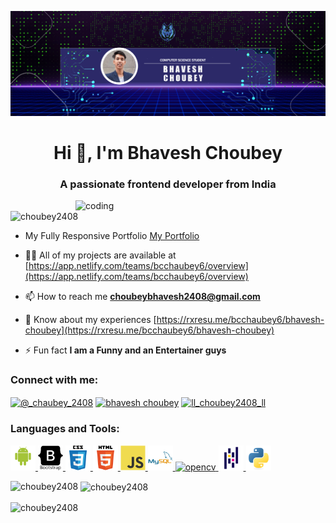 ![logo](https://github.com/Choubey2408/Choubey2408/blob/main/Github%20Banner%202.png)
<h1 align="center">Hi 👋, I'm Bhavesh Choubey</h1>
<h3 align="center">A passionate frontend developer from India</h3>

<img align="right" alt="coding" width="400" src="https://media1.giphy.com/media/qgQUggAC3Pfv687qPC/giphy.gif">

<p align="left"> <img src="https://komarev.com/ghpvc/?username=choubey2408&label=Profile%20views&color=0e75b6&style=flat" alt="choubey2408" /> </p>

- My Fully Responsive Portfolio [My Portfolio](https://myportfoliobhaveshchoubey.netlify.app)

- 👨‍💻 All of my projects are available at [https://app.netlify.com/teams/bcchaubey6/overview](https://app.netlify.com/teams/bcchaubey6/overview)

- 📫 How to reach me **choubeybhavesh2408@gmail.com**

- 📄 Know about my experiences [https://rxresu.me/bcchaubey6/bhavesh-choubey](https://rxresu.me/bcchaubey6/bhavesh-choubey)

- ⚡ Fun fact **I am a Funny and an Entertainer guys**

<h3 align="left">Connect with me:</h3>
<p align="left">
<a href="https://twitter.com/@_chaubey_2408" target="blank"><img align="center" src="https://raw.githubusercontent.com/rahuldkjain/github-profile-readme-generator/master/src/images/icons/Social/twitter.svg" alt="@_chaubey_2408" height="30" width="40" /></a>
<a href="https://linkedin.com/in/bhavesh choubey" target="blank"><img align="center" src="https://raw.githubusercontent.com/rahuldkjain/github-profile-readme-generator/master/src/images/icons/Social/linked-in-alt.svg" alt="bhavesh choubey" height="30" width="40" /></a>
<a href="https://instagram.com/ll_choubey2408_ll" target="blank"><img align="center" src="https://raw.githubusercontent.com/rahuldkjain/github-profile-readme-generator/master/src/images/icons/Social/instagram.svg" alt="ll_choubey2408_ll" height="30" width="40" /></a>
</p>

<h3 align="left">Languages and Tools:</h3>
<p align="left"> <a href="https://developer.android.com" target="_blank" rel="noreferrer"> <img src="https://raw.githubusercontent.com/devicons/devicon/master/icons/android/android-original-wordmark.svg" alt="android" width="40" height="40"/> </a> <a href="https://getbootstrap.com" target="_blank" rel="noreferrer"> <img src="https://raw.githubusercontent.com/devicons/devicon/master/icons/bootstrap/bootstrap-plain-wordmark.svg" alt="bootstrap" width="40" height="40"/> </a> <a href="https://www.w3schools.com/css/" target="_blank" rel="noreferrer"> <img src="https://raw.githubusercontent.com/devicons/devicon/master/icons/css3/css3-original-wordmark.svg" alt="css3" width="40" height="40"/> </a> <a href="https://www.w3.org/html/" target="_blank" rel="noreferrer"> <img src="https://raw.githubusercontent.com/devicons/devicon/master/icons/html5/html5-original-wordmark.svg" alt="html5" width="40" height="40"/> </a> <a href="https://developer.mozilla.org/en-US/docs/Web/JavaScript" target="_blank" rel="noreferrer"> <img src="https://raw.githubusercontent.com/devicons/devicon/master/icons/javascript/javascript-original.svg" alt="javascript" width="40" height="40"/> </a> <a href="https://www.mysql.com/" target="_blank" rel="noreferrer"> <img src="https://raw.githubusercontent.com/devicons/devicon/master/icons/mysql/mysql-original-wordmark.svg" alt="mysql" width="40" height="40"/> </a> <a href="https://opencv.org/" target="_blank" rel="noreferrer"> <img src="https://www.vectorlogo.zone/logos/opencv/opencv-icon.svg" alt="opencv" width="40" height="40"/> </a> <a href="https://pandas.pydata.org/" target="_blank" rel="noreferrer"> <img src="https://raw.githubusercontent.com/devicons/devicon/2ae2a900d2f041da66e950e4d48052658d850630/icons/pandas/pandas-original.svg" alt="pandas" width="40" height="40"/> </a> <a href="https://www.python.org" target="_blank" rel="noreferrer"> <img src="https://raw.githubusercontent.com/devicons/devicon/master/icons/python/python-original.svg" alt="python" width="40" height="40"/> </a> </p>

<p><img align="left" src="https://github-readme-stats.vercel.app/api/top-langs?username=choubey2408&show_icons=true&locale=en&layout=compact" alt="choubey2408" /></p>

<p>&nbsp;<img align="center" src="https://github-readme-stats.vercel.app/api?username=choubey2408&show_icons=true&locale=en" alt="choubey2408" /></p>

<p><img align="center" src="https://github-readme-streak-stats.herokuapp.com/?user=choubey2408&" alt="choubey2408" /></p>
